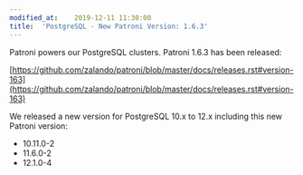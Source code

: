 ```yaml
---
modified_at:	2019-12-11 11:30:00
title:	'PostgreSQL - New Patroni Version: 1.6.3'
---
```


Patroni powers our PostgreSQL clusters. Patroni 1.6.3 has been released:

[https://github.com/zalando/patroni/blob/master/docs/releases.rst#version-163](https://github.com/zalando/patroni/blob/master/docs/releases.rst#version-163)

We released a new version for PostgreSQL 10.x to 12.x including this new Patroni
version:

- 10.11.0-2
- 11.6.0-2
- 12.1.0-4
